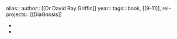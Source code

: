 alias::
author:: [[Dr David Ray Griffin]]
year::
tags:: book, [[9-11]],
rel-projects:: [[DiaGnosis]]

-
-
